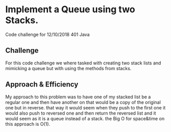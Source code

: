 # Implement a Queue using two Stacks.
Code challenge for 12/10/2018 401 Java
## Challenge
For this code challenge we where tasked with creating two stack lists and mimicking a queue but with using the methods
from stacks.
## Approach & Efficiency
My approach to this problem was to have one of my stacked list be a regular one and then have another on that would be a
copy of the original one but in reverse. that way it would seem when they push to the first one it would also push to
reversed one and then return the reversed list and it would seem as it is a queue instead of a stack. the Big O for
space&time on this approach is O(1).